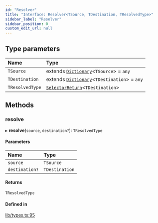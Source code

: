 ```yaml
---
id: "Resolver"
title: "Interface: Resolver<TSource, TDestination, TResolvedType>"
sidebar_label: "Resolver"
sidebar_position: 0
custom_edit_url: null
---
```


## Type parameters

| Name | Type |
| :------ | :------ |
| `TSource` | extends [`Dictionary`](../modules.md#dictionary)<`TSource`\> = `any` |
| `TDestination` | extends [`Dictionary`](../modules.md#dictionary)<`TDestination`\> = `any` |
| `TResolvedType` | [`SelectorReturn`](../modules.md#selectorreturn)<`TDestination`\> |

## Methods

### resolve

▸ **resolve**(`source`, `destination?`): `TResolvedType`

#### Parameters

| Name | Type |
| :------ | :------ |
| `source` | `TSource` |
| `destination?` | `TDestination` |

#### Returns

`TResolvedType`

#### Defined in

[lib/types.ts:95](https://github.com/nartc/mapper/blob/e4b240d/packages/core/src/lib/types.ts#L95)
